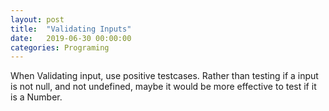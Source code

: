 ```yaml
---
layout: post
title:  "Validating Inputs"
date:   2019-06-30 00:00:00
categories: Programing
---
```


When Validating input, use positive testcases. Rather than testing if a input is not null, and not undefined, maybe it would be more effective to test if it is a Number.

